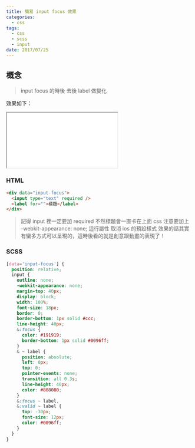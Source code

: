 ```yaml
---
title: 簡易 input focus 效果
categories:
  - css
tags:
  - css
  - scss
  - input
date: 2017/07/25
---
```


## 概念

> input focus 的時後 去後 label 做變化

效果如下：

<!-- {% iframe //codepen.io/mtw/embed/EvxdbW/ 100% 300 %} -->
<iframe src="//codepen.io/mtw/embed/EvxdbW/"></iframe>

### HTML

```html
<div data="input-focus">
  <input type="text" required />
  <label for="">標題</label>
</div>
```

> 記得 input 裡一定要加 required 不然標題會一直卡在上面
> css 注意要加上 -webkit-appearance: none; 這行屬性 取消 ios 的預設樣式
> 效果的話其實有蠻多方式可以呈現的，這時後看的就是創意跟動畫的表現了！

### SCSS

```css
[data='input-focus'] {
  position: relative;
  input {
    outline: none;
    -webkit-appearance: none;
    margin-top: 40px;
    display: block;
    width: 100%;
    font-size: 18px;
    border: 0;
    border-bottom: 1px solid #ccc;
    line-height: 40px;
    &:focus {
      color: #191919;
      border-bottom: 1px solid #0096ff;
    }
    & ~ label {
      position: absolute;
      left: 0px;
      top: 0;
      pointer-events: none;
      transition: all 0.3s;
      line-height: 40px;
      color: #808080;
    }
    &:focus ~ label,
    &:valid ~ label {
      top: -30px;
      font-size: 12px;
      color: #0096ff;
    }
  }
}
```
